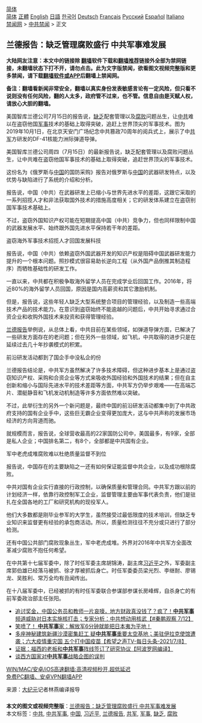  <!-- 面包屑导航 --> <div class="breadcrumb"><!-- GTranslate: https://gtranslate.io/ -->  <div class="switcher notranslate">  <div class="selected">  <a href="#" onclick="return false;"> 简体</a>  </div>  <div class="option">  <a href="https://www.bannedbook.org" onclick="doGTranslate('zh-CN|zh-CN');jQuery('div.switcher div.selected a').html(jQuery(this).html());return false;" title="简体中文" class="nturl selected"> 简体</a>  <a href="https://www.bannedbook.org/zh-tw/" onclick="doGTranslate('zh-CN|zh-TW');jQuery('div.switcher div.selected a').html(jQuery(this).html());return false;" title="繁體中文" class="nturl"> 正體</a>  <a href="https://www.bannedbook.org/en/" onclick="doGTranslate('zh-CN|en');jQuery('div.switcher div.selected a').html(jQuery(this).html());return false;" title="English" class="nturl"> English</a>  <a href="https://www.bannedbook.org/ja/" onclick="doGTranslate('zh-CN|ja');jQuery('div.switcher div.selected a').html(jQuery(this).html());return false;" title="日本語" class="nturl"> 日語</a>  <a href="https://www.bannedbook.org/ko/" onclick="doGTranslate('zh-CN|ko');jQuery('div.switcher div.selected a').html(jQuery(this).html());return false;" title="한국어" class="nturl"> 한국어</a>  <a href="https://www.bannedbook.org/de/" onclick="doGTranslate('zh-CN|de');jQuery('div.switcher div.selected a').html(jQuery(this).html());return false;" title="Deutsch" class="nturl"> Deutsch</a>  <a href="https://www.bannedbook.org/fr/" onclick="doGTranslate('zh-CN|fr');jQuery('div.switcher div.selected a').html(jQuery(this).html());return false;" title="Français" class="nturl"> Français</a>  <a href="https://www.bannedbook.org/ru/" onclick="doGTranslate('zh-CN|ru');jQuery('div.switcher div.selected a').html(jQuery(this).html());return false;" title="Русский" class="nturl"> Русский</a>  <a href="https://www.bannedbook.org/es/" onclick="doGTranslate('zh-CN|es');jQuery('div.switcher div.selected a').html(jQuery(this).html());return false;" title="Español" class="nturl"> Español</a>  <a href="https://www.bannedbook.org/it/" onclick="doGTranslate('zh-CN|it');jQuery('div.switcher div.selected a').html(jQuery(this).html());return false;" title="Italiano" class="nturl"> Italiano</a>  </div>  </div>      <div class='breadcrumb-sub'><!-- Breadcrumb NavXT 6.3.0 --> <a href="https://www.bannedbook.org/" class="home">禁闻网</a> &gt; <a href="https://www.bannedbook.org/bnews/cbnews/" class="category">中共禁闻</a> &gt; 正文</div></div><h2>兰德报告：缺乏管理腐败盛行 中共军事难发展</h2> <p class="notice"><b>大陆网友注意：本文中的链接除 <a href="https://github.com/bannedbook/fanqiang" >翻墙</a>软件下载和<a href="https://github.com/killgcd/justmysocks/blob/master/README.md">翻墙推荐</a>链接外全部为禁网链接，未翻墙状态下打不开，请勿点击。此为文字版禁闻，欲看图文视频完整版和更多禁闻，请下载<a href="https://github.com/bannedbook/fanqiang">翻墙软件或APP</a>后翻墙上禁闻网。</p><p>备注：翻墙看新闻非常安全，翻墙以真实身份发表敏感言论有一定风险，但只看不说则没有任何风险，翻的人太多，政府管不过来，也不管。信息自由是天赋人权，请放心大胆的翻墙。</b></p>  <div class="entry"> <p id="conimg">美国智库兰德公司7月15日的报告说，<a href="https://www.bannedbook.org/bnews/tag/%E7%BC%BA%E4%B9%8F/" class="st_tag internal_tag" rel="tag" title="标签 缺乏 下的日志">缺乏</a>配套管理以及<a href="https://www.bannedbook.org/bnews/tag/%e8%85%90%e8%b4%a5/" class="st_tag internal_tag" rel="tag" title="标签 腐败 下的日志">腐败</a>问题丛生，让<a href="https://www.bannedbook.org/bnews/tag/%e4%b8%ad%e5%85%b1/" class="st_tag internal_tag" rel="tag" title="标签 中共 下的日志">中共</a>难以在盗窃他国<a href="https://www.bannedbook.org/bnews/tag/%E5%86%9B%E4%BA%8B/" class="st_tag internal_tag" rel="tag" title="标签 军事 下的日志">军事</a>技术的基础上取得突破，追赶上世界顶尖的军事技术。图为2019年10月1日，在北京天安门广场纪念中共篡政70周年的阅兵式上，展示了中<a href="https://www.bannedbook.org/bnews/tag/%e5%85%b1%e5%86%9b/" class="st_tag internal_tag" rel="tag" title="标签 共军 下的日志">共军</a>方研发的DF-41核能力洲际弹道导弹。</p> <p>美国智库兰德公司周四（7月15日）的最新报告说，缺乏配套管理以及腐败问题丛生，让中共难在盗窃他国军事技术的基础上取得突破，追赶世界顶尖的军事技术。</p> <p>这份名为《俄罗斯与<span class='wp_keywordlink_affiliate'><a href="https://www.bannedbook.org/" title="中国" target="_blank">中国</a></span>的国防采购》报告对俄罗斯与<a href="https://www.bannedbook.org/bnews/tag/%E4%B8%AD%E5%9B%BD/" class="st_tag internal_tag" rel="tag" title="标签 中国 下的日志">中国</a>的武器研发特点，以及优势与缺陷进行了系统的介绍和分析。</p> <p>报告说，中国（中共）在武器研发上已缩小与世界先进水平的差距，这跟它采取的一系列招揽人才和非法获取国外技术的措施高度相关；它的研发体系建立在盗窃别国军事技术基础上。</p> <p>不过，盗窃外国知识产权可能在短期提高中国（中共）竞争力，但也同样限制中国的武器发展水平、始终跟外国先进水平保持若干年的差距。</p>  <p>盗窃海外军事技术招揽人才回国发展科技</p> <p>报告说，中国（中共）依赖盗窃外国武器开发的知识产权是阻碍中国武器研发能力提升的一个根本问题。照抄模式很容易助长逆向工程（从外国产品倒推其制造程序）而牺牲基础性的研发工作。</p> <p>一直以来，中共都在积极争取海外留学人员在完成学业后回国工作。2016年，将近80%的海外留学人员回国，原因是国内高薪资和其它激励机制。</p> <p>但是，报告说，这些年轻人缺乏大型系统整合项目的管理经验，以及制造一些高端技术产品的技术能力。在意识到盗窃始终不能逾越的问题后，中共开始寻求通过合资企业和收购外国技术来投资和获得管理经验。</p> <p><a href="https://www.bannedbook.org/bnews/tag/%e5%85%b0%e5%be%b7%e6%8a%a5%e5%91%8a/" class="st_tag internal_tag" rel="tag" title="标签 兰德报告 下的日志">兰德报告</a>举例说，从总体上看，中共目前在某些领域，如弹道导弹方面，已解决了一些研发方面存在的老问题；但在另外一些领域，如飞机，中共取得的进步只是在延续过去几十年抄袭模式的积累。</p>  <p>前沿研发活动都到了国企手中没私企的份</p> <p>兰德报告结论是，中共军方虽然解决了许多技术障碍，但这种进步基本上是通过盗窃知识产权、采购和合资企业等方式来吸收外国经验和外国技术的结果；但在自主创新和缩小与国际先进水平的技术差距等方面，中共军方仍举步艰难——在高端芯片、潜艇静音和飞机发动机制造等许多方面依然难以突破。</p> <p>不过，此举衍生的另外一个新问题是，最终中国的前沿研发活动都集中到了中共政府支持的国有企业手中，这些巨无霸企业变得更加庞大，这与中共声称的发展市场经济的方向背道而驰。</p> <p>就规模而言，报告说，全球营收最高的22家国防公司中，美国最多，有9家，全部是私人企业；中国排名第二，有8个，全部都是中共国有企业。</p> <p>军中老虎成堆腐败难以杜绝质量监督不到位</p>  <p>报告说，中国存在的主要缺陷之一还有如何保证能监督中共企业，以及成功根除腐败。</p> <p>中共对国有企业实行直接的行政控制，以确保质量和管理合同。中共军方跟以前的计划经济一样，依靠行政控制军工企业，监督管理主要由军事代表负责，他们是驻扎在全国各地的工厂和研究机构的现役军人。</p> <p>他们大多数都是刚毕业参军的大学生，虽然接受过最低限度的技术培训，但缺乏专业知识来监督更有经验的承包商活动。所以，质量检测往往不充分或只进行了部分检测。</p> <p>还有中国公共部门腐败现象丛生，军中老虎成堆。外界对2016年中共军方全面改革减少腐败不抱任何希望。</p> <p>在中共第十七届军委中，除了时任军委主席胡锦涛，副主席<a href="https://www.bannedbook.org/bnews/tag/%e4%b9%a0%e8%bf%91%e5%b9%b3/" class="st_tag internal_tag" rel="tag" title="标签 习近平 下的日志">习近平</a>之外，军委副主席郭伯雄已经落马被抓、徐才厚被抓后身亡。时任军委委员梁光烈、李继耐、廖锡龙、吴胜利、常万全均有丑闻传出。</p>  <p>在十八届军委中，已经被抓的有时任军委联合参谋部参谋长房峰辉，自杀身亡的有前军委政治部主任张阳。</p> <ul class='op-related-articles' title='相关阅读'> <li><a href='https://www.bannedbook.org/bnews/bannedvideo/20210713/1585849.html' target='_blank'>追讨奖金，中国公务员和教师一片哀嚎，地方财政真没钱了？疯了！<b>中共军事</b>频道威胁对日本实施核打击；专家分析：中共想动用核武【#秦鹏观察 7/12】</a></li> <li><a href='https://www.bannedbook.org/bnews/bannedvideo/20210708/1584810.html' target='_blank'>笑喷了！   <b>中共军事</b>家：解放军6分钟就能把日本夷为平地！</a></li> <li><a href='https://www.bannedbook.org/bnews/comments/20210709/1583395.html' target='_blank'>多座神秘建筑新疆沙漠密集赶工  疑<b>中共军事</b>重要太空基地；美驻伊拉克使馆遭袭；六大疫情重灾国 五个打中国疫苗【希望之声TV-每日头条-2021/7/8】</a></li> <li><a href='https://www.bannedbook.org/bnews/cnnews/20210622/1572009.html' target='_blank'>证据：福西的老板和<b>中共军事</b>阵线签订了研究协议【阿波罗网编译】</a></li> <li><a href='https://www.bannedbook.org/bnews/comments/20210620/1570277.html' target='_blank'>谈西方国家对<b>中共军事</b>战略企图的误判</a></li> </ul> <p class="texttj"> <a href="https://github.com/bannedbook/fanqiang/wiki/V2ray%E6%9C%BA%E5%9C%BA" target="_blank">WIN/MAC/安卓/iOS高速翻墙:高清视频秒开,超低延迟</a><br/> <a href="https://github.com/bannedbook/fanqiang/wiki/%E7%A6%81%E9%97%BB%E7%BD%91%E5%AE%89%E5%8D%93%E7%BF%BB%E5%A2%99%E6%96%B0%E9%97%BBAPP" target="_blank">免费PC翻墙、安卓VPN翻墙APP</a></p><p> 来源：<span class='wp_keywordlink_affiliate'><a href="http://www.epochtimes.com/" title="大纪元" target="_blank">大纪元</a></span>记者林燕编译报导 </p><a name='sharetosocial'></a>  <div style="margin-bottom:5px;padding-bottom:5px;clear:both"> <div id="archive-pix-1" class="banner-ads"> <!-- AuctionX Display platform tag START --> <div id="26318x728x90x621x_ADSLOT2" clicktrack="%%CLICK_URL_ESC%%"></div> <!-- AuctionX Display platform tag END --> </div> <div id="archive-pix-2" class="banner-ads"> <!-- AuctionX Display platform tag START --> <div id="26315x300x250x621x_ADSLOT2" clicktrack="%%CLICK_URL_ESC%%"></div> <!-- AuctionX Display platform tag END --> </div> </div>    <div id="archive-pix-1" class="banner-ads"> <!-- AuctionX Display platform tag START --> <div id="26318x728x90x621x_ADSLOT3" clicktrack="%%CLICK_URL_ESC%%"></div> <!-- AuctionX Display platform tag END --> </div> <div><b>本文的图文或视频完整版</b>：<a href='https://www.bannedbook.org/bnews/cbnews/20210716/1588191.html'>兰德报告：缺乏管理腐败盛行 中共军事难发展</a></div>  </div><!--END ENTRY--> <div class="postfooter"> <div>本文标签：<a href="https://www.bannedbook.org/bnews/tag/%e4%b8%ad%e5%85%b1/" rel="tag">中共</a>, <a href="https://www.bannedbook.org/bnews/tag/%E4%B8%AD%E5%85%B1%E5%86%9B%E4%BA%8B/" rel="tag">中共军事</a>, <a href="https://www.bannedbook.org/bnews/tag/%E4%B8%AD%E5%9B%BD/" rel="tag">中国</a>, <a href="https://www.bannedbook.org/bnews/tag/%e4%b9%a0%e8%bf%91%e5%b9%b3/" rel="tag">习近平</a>, <a href="https://www.bannedbook.org/bnews/tag/%e5%85%b0%e5%be%b7%e6%8a%a5%e5%91%8a/" rel="tag">兰德报告</a>, <a href="https://www.bannedbook.org/bnews/tag/%e5%85%b1%e5%86%9b/" rel="tag">共军</a>, <a href="https://www.bannedbook.org/bnews/tag/%E5%86%9B%E4%BA%8B/" rel="tag">军事</a>, <a href="https://www.bannedbook.org/bnews/tag/%E7%BC%BA%E4%B9%8F/" rel="tag">缺乏</a>, <a href="https://www.bannedbook.org/bnews/tag/%e8%85%90%e8%b4%a5/" rel="tag">腐败</a></div>  </div><!--END POSTFOOTER--> 